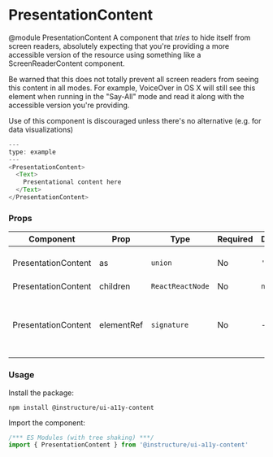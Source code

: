 # PresentationContent

@module PresentationContent
A component that _tries_ to hide itself from screen readers, absolutely
expecting that you're providing a more accessible version of the resource
using something like a ScreenReaderContent component.

Be warned that this does not totally prevent all screen readers from
seeing this content in all modes. For example, VoiceOver in OS X will
still see this element when running in the "Say-All" mode and read it
along with the accessible version you're providing.

Use of this component is discouraged unless there's no alternative
(e.g. for data visualizations)

```js
---
type: example
---
<PresentationContent>
  <Text>
    Presentational content here
  </Text>
</PresentationContent>
```


### Props

| Component | Prop | Type | Required | Default | Description |
|-----------|------|------|----------|---------|-------------|
| PresentationContent | as | `union` | No | `'span'` | the element type to render as |
| PresentationContent | children | `ReactReactNode` | No | `null` |  |
| PresentationContent | elementRef | `signature` | No | - | provides a reference to the underlying html root element |

### Usage

Install the package:

```shell
npm install @instructure/ui-a11y-content
```

Import the component:

```javascript
/*** ES Modules (with tree shaking) ***/
import { PresentationContent } from '@instructure/ui-a11y-content'
```

